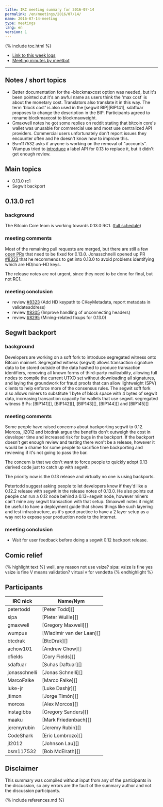 ```yaml
---
title: IRC meeting summary for 2016-07-14
permalink: /en/meetings/2016/07/14/
name: 2016-07-14-meeting
type: meetings
lang: en
version: 1
---
```

{% include toc.html %}
 
- [Link to this week logs](https://botbot.me/freenode/bitcoin-core-dev/2016-07-14/?msg=69652623&page=3)
- [Meeting minutes by meetbot](http://www.erisian.com.au/meetbot/bitcoin-core-dev/2016/bitcoin-core-dev.2016-07-14-19.00.html)
 
---
 
## Notes / short topics

- Better documentation for the -blockmaxcost option was needed, but it's been pointed out it's an awful name as users think the 'max cost' is about the monetary cost. Translators also translate it in this way. The term 'block cost' is also used in the [segwit BIP][BIP141], sdaftuar proposes to change the description in the BIP. Participants agreed to rename blockmaxcost to blockmaxweight.
- Gmaxwell notes he got some replies on reddit stating that bitcoin core's wallet was unusable for commercial use and most use centralized API providers. Commercial users unfortunately don't report issues they encounter often and he doesn't know how to improve this.
- Bsm117532 asks if anyone is working on the removal of "accounts". Wumpus tried to [introduce][#7729] a label API for 0.13 to replace it, but it didn't get enough review.

## Main topics
 
- 0.13.0 rc1 
- Segwit backport

## 0.13.0 rc1

### background
 
The Bitcoin Core team is working towards 0.13.0 RC1. ([full schedule](https://github.com/bitcoin/bitcoin/issues/7679))

### meeting comments
 
Most of the remaining pull requests are merged, but there are still a few [open PRs](https://github.com/bitcoin/bitcoin/milestone/20) that need to be fixed for 0.13.0. Jonasschnelli opened up PR [#8323][] that he recommends to get into 0.13.0 to avoid problems identifying which are HD/non-HD keys. 


The release notes are not urgent, since they need to be done for final, but not RC1.

### meeting conclusion

- review [#8323][] (Add HD keypath to CKeyMetadata, report metadata in validateaddress)
- review [#8305][] (Improve handling of unconnecting headers)
- review [#8295][] (Mining-related fixups for 0.13.0)

## Segwit backport

### background
 
Developers are working on a soft fork to introduce segregated witness onto Bitcoin mainnet. Segregated witness (segwit) allows transaction signature data to be stored outside of the data hashed to produce transaction identifiers, removing all known forms of third-party malleability, allowing full nodes to compile the current UTXO set without downloading all signatures, and laying the groundwork for fraud proofs that can allow lightweight (SPV) clients to help enforce more of the consensus rules. The segwit soft fork also allows miners to substitute 1 byte of block space with 4 bytes of segwit data, increasing transaction capacity for wallets that use segwit. segregated witness BIPs: [BIP141][], [BIP142][], [BIP143][], [BIP144][] and [BIP145][]

### meeting comments
 
Some people have raised concerns about backporting segwit to 0.12. Morcos, jl2012 and btcdrak argue the benefits don't outweigh the cost in developer time and increased risk for bugs in the backport. If the backport doesn't get enough review and testing there won't be a release, however it would be a shame for some people to sacrifice time backporting and reviewing if it's not going to pass the bar.

The concern is that we don't want to force people to quickly adopt 0.13 derived code just to catch up with segwit.

The priority now is the 0.13 release and virtually no one is using backports.

Petertodd suggest asking people to let developers know if they'd like a 0.12.2 release with segwit in the release notes of 0.13.0. He also points out people can run a 0.12 node behind a 0.13+segwit node, however miners can't mine any segwit transaction with that setup. Gmaxwell notes it might be useful to have a deployment guide that shows things like such layering and test infrastructure, as it's good practice to have a 2 layer setup as a way not to expose your production node to the internet.

### meeting conclusion

- Wait for user feedback before doing a segwit 0.12 backport release.

## Comic relief

{% highlight text %}
<sipa>        well, any reason not use vsize?
<petertodd>   sipa: vsize is fine
<wumpus>      yes vsize is fine
<gmaxwell>    V means validation?
<sipa>        virtual
<btcdrak>     v for vendetta
{% endhighlight %}

## Participants
 
| IRC nick      | Name/Nym                  |
|---------------|---------------------------|
| petertodd     | [Peter Todd][]            |
| sipa          | [Pieter Wuille][]         |
| gmaxwell      | [Gregory Maxwell][]       |
| wumpus        | [Wladimir van der Laan][] |
| btcdrak       | [BtcDrak][]               |
| achow101      | [Andrew Chow][]           |
| cfields       | [Cory Fields][]           |
| sdaftuar      | [Suhas Daftuar][]         |
| jonasschnelli | [Jonas Schnelli][]        |
| MarcoFalke    | [Marco Falke][]           |
| luke-jr       | [Luke Dashjr][]           |
| jtimon        | [Jorge Timón][]           |
| morcos        | [Alex Morcos][]           |
| instagibbs    | [Gregory Sanders][]       |
| maaku         | [Mark Friedenbach][]      |
| jeremyrubin   | [Jeremy Rubin][]          |
| CodeShark     | [Eric Lombrozo][]         |
| jl2012        | [Johnson Lau][]           |
| bsm117532     | [Bob McElrath][]          |   

## Disclaimer
 
This summary was compiled without input from any of the participants in the discussion, so any errors are the fault of the summary author and not the discussion participants.
 
[#8323]: https://github.com/bitcoin/bitcoin/pull/8323
[#8305]: https://github.com/bitcoin/bitcoin/pull/8305
[#7729]: https://github.com/bitcoin/bitcoin/pull/7729
[#8295]: https://github.com/bitcoin/bitcoin/pull/8295

{% include references.md %}
